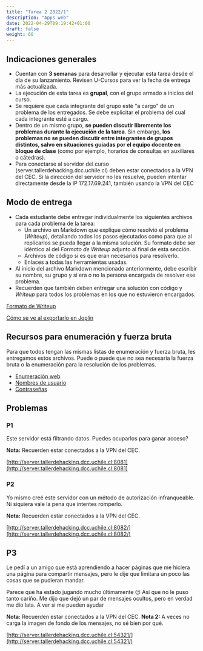 ```yaml
---
title: "Tarea 2 2022/1"
description: "Apps web"
date: 2022-04-29T09:19:42+01:00
draft: false
weight: 60
---
```

## Indicaciones generales

* Cuentan con **3 semanas** para desarrollar y ejecutar esta tarea desde el día de su lanzamiento. Revisen U-Cursos para ver la fecha de entrega más actualizada.
* La ejecución de esta tarea es **grupal**, con el grupo armado a inicios del curso.
* Se requiere que cada integrante del grupo esté "a cargo" de un problema de los entregados. Se debe explicitar el problema del cual cada integrante esté a cargo.
* Dentro de un mismo grupo, **se pueden discutir libremente los problemas durante la ejecución de la tarea**. Sin embargo, **los problemas no se pueden discutir entre integrantes de grupos distintos, salvo en situaciones guiadas por el equipo docente en bloque de clase** (como por ejemplo, horarios de consultas en auxiliares o cátedras).
* Para conectarse al servidor del curso (server.tallerdehacking.dcc.uchile.cl) deben estar conectados a la VPN del CEC. Si la dirección del servidor no les resuelve, pueden intentar directamente desde la IP 172.17.69.241, también usando la VPN del CEC

## Modo de entrega

* Cada estudiante debe entregar individualmente los siguientes archivos para cada problema de la tarea:
    * Un archivo en Markdown que explique cómo resolvió el problema (_Writeup_), detallando todos los pasos ejecutados como para que al replicarlos se pueda llegar a la misma solución. Su formato debe ser idéntico al del _Formato de Writeup_ adjunto al final de esta sección.
    * Archivos de código si es que eran necesarios para resolverlo.
    * Enlaces a todas las herramientas usadas.
* Al inicio del archivo Markdown mencionado anteriormente, debe escribir su nombre, su grupo y si era o no la persona encargada de resolver ese problema.
* Recuerden que también deben entregar una solución con código y _Writeup_ para todos los problemas en los que no estuvieron encargados.

[Formato de Writeup](./writeup.txt)

[Cómo se ve al exportarlo en Joplin](./writeup.pdf)

## Recursos para enumeración y fuerza bruta

Para que todos tengan las mismas listas de enumeración y fuerza bruta, les entregamos estos archivos.
Puede o puede que no sea necesaria la fuerza bruta o la enumeración para la resolución de los problemas.

* [Enumeración web](./web.txt)
* [Nombres de usuario](./users.txt)
* [Contraseñas](./passwords.txt)

## Problemas

### P1

Este servidor está filtrando datos.
Puedes ocuparlos para ganar acceso?

**Nota:** Recuerden estar conectados a la VPN del CEC.

[http://server.tallerdehacking.dcc.uchile.cl:8081](http://server.tallerdehacking.dcc.uchile.cl:8081)

### P2

Yo mismo creé este servidor con un método de autorización infranqueable.
Ni siquiera vale la pena que intentes romperlo.

**Nota:** Recuerden estar conectados a la VPN del CEC.

[http://server.tallerdehacking.dcc.uchile.cl:8082/](http://server.tallerdehacking.dcc.uchile.cl:8082/)

## P3

Le pedí a un amigo que está aprendiendo a hacer páginas que me hiciera una página para compartir mensajes, pero le dije que limitara un poco las cosas que se pudieran mandar.

Parece que ha estado jugando mucho últimamente 😐 Así que no le puso tanto cariño. Me dijo que dejó un par de mensajes ocultos, pero en verdad me dio lata. A ver si me pueden ayudar

**Nota:** Recuerden estar conectados a la VPN del CEC.
**Nota 2:** A veces no carga la imagen de fondo de los mensajes, no sé bien por qué.

[http://server.tallerdehacking.dcc.uchile.cl:54321/](http://server.tallerdehacking.dcc.uchile.cl:54321/)

